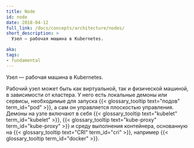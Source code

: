 ```yaml
---
title: Node
id: node
date: 2018-04-12
full_link: /docs/concepts/architecture/nodes/
short_description: >
  Узел — рабочая машина в Kubernetes.

aka:
tags:
- fundamental
---
```

 Узел — рабочая машина в Kubernetes.

<!--more-->

Рабочий узел может быть как виртуальной, так и физической машиной, в зависимости от кластера. У него есть локальные демоны или сервисы, необходимые для запуска {{< glossary_tooltip text="подов" term_id="pod" >}}, а сам он управляется плоскостью управления. Демоны на узле включают в себя {{< glossary_tooltip text="kubelet" term_id="kubelet" >}}, {{< glossary_tooltip text="kube-proxy" term_id="kube-proxy" >}} и среду выполнения контейнера, основанную на {{< glossary_tooltip text="CRI" term_id="cri" >}}, например {{< glossary_tooltip term_id="docker" >}}.
